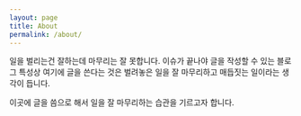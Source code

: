 ```yaml
---
layout: page
title: About
permalink: /about/
---
```


일을 벌리는건 잘하는데 마무리는 잘 못합니다.
이슈가 끝나야 글을 작성할 수 있는 블로그 특성상 여기에 글을 쓴다는 것은 벌려놓은 일을 잘 마무리하고 매듭짓는 일이라는 생각이 듭니다.

이곳에 글을 씀으로 해서 일을 잘 마무리하는 습관을 기르고자 합니다.